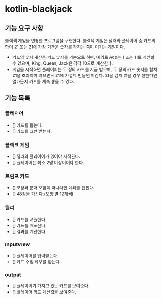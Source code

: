 # kotlin-blackjack

## 기능 요구 사항

 블랙잭 게임을 변형한 프로그램을 구현한다. 블랙잭 게임은 딜러와 플레이어 중 카드의 합이 21 또는 21에 가장 가까운 숫자를 가지는 쪽이 이기는 게임이다.
  - 카드의 숫자 계산은 카드 숫자를 기본으로 하며, 예외로 Ace는 1 또는 11로 계산할 수 있으며, King, Queen, Jack은 각각 10으로 계산한다.
  - 게임을 시작하면 플레이어는 두 장의 카드를 지급 받으며, 두 장의 카드 숫자를 합쳐 21을 초과하지 않으면서 21에 가깝게 만들면 이긴다. 21을 넘지 않을 경우 원한다면 얼마든지 카드를 계속 뽑을 수 있다.


## 기능 목록

### 플레이어
- [] 카드를 뽑는다.
- [] 카드를 그만 받는다.

### 블랙젝 게임
- [] 딜러와 플레이어가 있어야 시작된다.
- [] 플레이어는 최소 2명 이상이어야 한다.

### 트럼프 카드
- [] 모양과 문자 조합이 아니라면 예외를 던진다.
- [] 48장을 가진다.(모양 별 12개씩)

### 딜러
- [] 카드를 셔플한다.  
- [] 카드를 배포한다.
- [] 결과를 계산한다.

### inputView
- [] 플레이어를 입력받는다.
- [] 카드 수집 여부를 받는다..

### output
- [] 플레이어가 가지고 있는 카드를 보여준다.
- [] 플레이어 카드 계산값을 보여준다.
